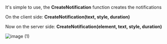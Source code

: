 It's simple to use, the **CreateNotification** function creates the notifications

On the client side:
**CreateNotification(text, style, duration)**

Now on the server side:
**CreateNotification(element, text, style, duration)**

![image (1)](https://github.com/user-attachments/assets/46400f8d-d89a-4bc3-85f1-8fcd2421c011)
